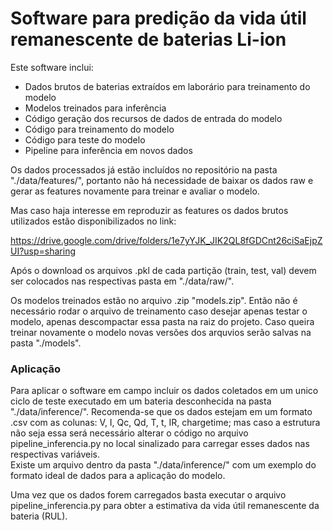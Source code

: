 # Software para predição da vida útil remanescente de baterias Li-ion

Este software inclui:  
- Dados brutos de baterias extraídos em laborário para treinamento do modelo 
- Modelos treinados para inferência  
- Código geração dos recursos de dados de entrada do modelo
- Código para treinamento do modelo
- Código para teste do modelo
- Pipeline para inferência em novos dados

Os dados processados já estão incluídos no repositório na pasta "./data/features/", portanto não há necessidade de baixar os dados raw e gerar as features novamente para treinar e avaliar o modelo.

Mas caso haja interesse em reproduzir as features os dados brutos utilizados estão disponibilizados no link:

https://drive.google.com/drive/folders/1e7yYJK_JIK2QL8fGDCnt26ciSaEjpZUI?usp=sharing

Após o download os arquivos .pkl de cada partição (train, test, val) devem ser colocados nas respectivas pasta em "./data/raw/".  

Os modelos treinados estão no arquivo .zip "models.zip". Então não é necessário rodar o arquivo de treinamento caso desejar apenas testar o modelo, apenas descompactar essa pasta na raiz do projeto. Caso queira treinar novamente o modelo novas versões dos arquvios serão salvas na pasta "./models".

### Aplicação  
Para aplicar o software em campo incluir os dados coletados em um unico ciclo de teste executado em um bateria desconhecida na pasta "./data/inference/".
Recomenda-se que os dados estejam em um formato .csv com as colunas: V, I, Qc, Qd, T, t, IR, chargetime; mas caso a estrutura não seja essa será necessário alterar o código no arquivo pipeline_inferencia.py no local sinalizado para carregar esses dados nas respectivas variáveis.  
Existe um arquivo dentro da pasta "./data/inference/" com um exemplo do formato ideal de dados para a aplicação do modelo.

Uma vez que os dados forem carregados basta executar o arquivo pipeline_inferencia.py para obter a estimativa da vida útil remanescente da bateria (RUL).